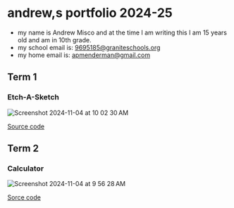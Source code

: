 # andrew,s portfolio 2024-25
* my name is Andrew Misco and at the time I am writing this I am 15 years old and am in 10th grade.
* my school email is: 9695185@graniteschools.org
* my home email is: apmenderman@gmail.com
## Term 1 
### Etch-A-Sketch

![Screenshot 2024-11-04 at 10 02 30 AM](https://github.com/user-attachments/assets/4decbac4-634b-4758-b4eb-24fd6acbd23d)

[Source code](https://github.com/bob101272/programing-portfolio/blob/main/src/etchasketch.pde)

## Term 2
### Calculator

![Screenshot 2024-11-04 at 9 56 28 AM](https://github.com/user-attachments/assets/8db8bed7-8396-4dcf-b9f9-df01439ae15e)

[Sorce code](https://github.com/bob101272/programing-portfolio/tree/main/src/calculator)

